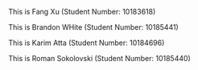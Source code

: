 This is Fang Xu (Student Number: 10183618)

This is Brandon WHite (Student Number: 10185441)

This is Karim Atta (Student Number: 10184696)

This is Roman Sokolovski (Student Number: 10185440)

